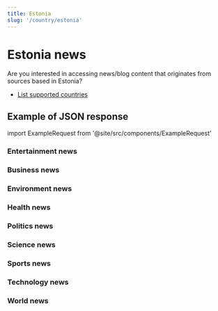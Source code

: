 ```yaml
---
title: Estonia
slug: '/country/estonia'
---
```


# Estonia news

Are you interested in accessing news/blog content that originates from sources based in Estonia?

- [List supported countries](/get-articles/countries)

## Example of JSON response

import ExampleRequest from '@site/src/components/ExampleRequest'

### Entertainment news
<ExampleRequest url="https://api.apitube.io/v1/news/articles?limit=2&category=news/Arts_and_Entertainment&language=ee"></ExampleRequest>

### Business news
<ExampleRequest url="https://api.apitube.io/v1/news/articles?limit=2&category=news/Business&language=ee"></ExampleRequest>

### Environment news
<ExampleRequest url="https://api.apitube.io/v1/news/articles?limit=2&category=news/Environment&language=ee"></ExampleRequest>

### Health news
<ExampleRequest url="https://api.apitube.io/v1/news/articles?limit=2&category=news/Health&language=ee"></ExampleRequest>

### Politics news
<ExampleRequest url="https://api.apitube.io/v1/news/articles?limit=2&category=news/Politics&language=ee"></ExampleRequest>

### Science news
<ExampleRequest url="https://api.apitube.io/v1/news/articles?limit=2&category=news/Science&language=ee"></ExampleRequest>

### Sports news
<ExampleRequest url="https://api.apitube.io/v1/news/articles?limit=2&category=news/Sports&language=ee"></ExampleRequest>

### Technology news
<ExampleRequest url="https://api.apitube.io/v1/news/articles?limit=2&category=news/Technology&language=ee"></ExampleRequest>

### World news
<ExampleRequest url="https://api.apitube.io/v1/news/articles?limit=2&category=news/World&language=ee"></ExampleRequest>
